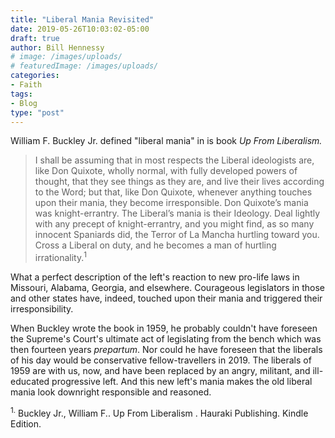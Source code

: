 ```yaml
---
title: "Liberal Mania Revisited"
date: 2019-05-26T10:03:02-05:00
draft: true
author: Bill Hennessy
# image: /images/uploads/
# featuredImage: /images/uploads/
categories: 
- Faith
tags:
- Blog
type: "post"
---
```


William F. Buckley Jr. defined "liberal mania" in is book *Up From Liberalism.*

> I shall be assuming that in most respects the Liberal ideologists are, like Don Quixote, wholly normal, with fully developed powers of thought, that they see things as they are, and live their lives according to the Word; but that, like Don Quixote, whenever anything touches upon their mania, they become irresponsible. Don Quixote’s mania was knight-errantry. The Liberal’s mania is their Ideology. Deal lightly with any precept of knight-errantry, and you might find, as so many innocent Spaniards did, the Terror of La Mancha hurtling toward you. Cross a Liberal on duty, and he becomes a man of hurtling irrationality.<sup>1</sup>

What a perfect description of the left's reaction to new pro-life laws in Missouri, Alabama, Georgia, and elsewhere. Courageous legislators in those and other states have, indeed, touched upon their mania and triggered their irresponsibility. 

When Buckley wrote the book in 1959, he probably couldn't have foreseen the Supreme's Court's ultimate act of legislating from the bench which was then fourteen years *prepartum*. Nor could he have foreseen that the liberals of his day would be conservative fellow-travellers in 2019. The liberals of 1959 are with us, now, and have been replaced by an angry, militant, and ill-educated progressive left. And this new left's mania makes the old liberal mania look downright responsible and reasoned. 



<sup>1.</sup> Buckley Jr., William F.. Up From Liberalism . Hauraki Publishing. Kindle Edition. 